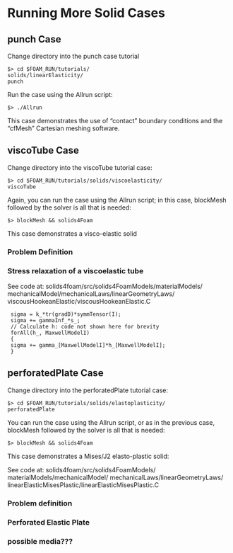 # Running More Solid Cases

## punch Case

Change directory into the punch case tutorial

```
$> cd $FOAM_RUN/tutorials/
solids/linearElasticity/
punch
```

Run the case using the Allrun script:
```
$> ./Allrun
```

<!-- insert pic -->


This case demonstrates the use of
“contact” boundary conditions and the
“cfMesh” Cartesian meshing software.

<!-- insert 3-4pic -->
<!-- insert 5-6pic -->

## viscoTube Case

Change directory into the viscoTube tutorial case:
```
$> cd $FOAM_RUN/tutorials/solids/viscoelasticity/
viscoTube
```
Again, you can run the case using the Allrun script; in this case,
blockMesh followed by the solver is all that is needed:
```
$> blockMesh && solids4Foam
```

This case demonstrates a visco-elastic solid
<!-- insert 12combo or 1 than 2 -->

### Problem Definition

<!-- insert 34 -->

### Stress relaxation of a viscoelastic tube

<!-- insert 56 -->

See code at: solids4foam/src/solids4FoamModels/materialModels/
mechanicalModel/mechanicalLaws/linearGeometryLaws/
viscousHookeanElastic/viscousHookeanElastic.C
```
 sigma = k_*tr(gradD)*symmTensor(I);
 sigma += gammaInf_*s_;
 // Calculate h: code not shown here for brevity
 forAll(h_, MaxwellModelI)
 {
 sigma += gamma_[MaxwellModelI]*h_[MaxwellModelI];
 }
 ```

## perforatedPlate Case

Change directory into the perforatedPlate tutorial case:
```
$> cd $FOAM_RUN/tutorials/solids/elastoplasticity/
perforatedPlate
```

You can run the case using the Allrun script, or as in the previous case, blockMesh
followed by the solver is all that is needed:

```
$> blockMesh && solids4Foam
```

This case demonstrates a Mises/J2 elasto-plastic solid:

<!-- insert 1 -->

See code at: solids4foam/src/solids4FoamModels/
materialModels/mechanicalModel/
mechanicalLaws/linearGeometryLaws/
linearElasticMisesPlastic/linearElasticMisesPlastic.C

### Problem definition

<!-- insert 2-3 -->

### Perforated Elastic Plate

<!-- insert 4 -->
<!-- insert 5 -->

### possible media???
